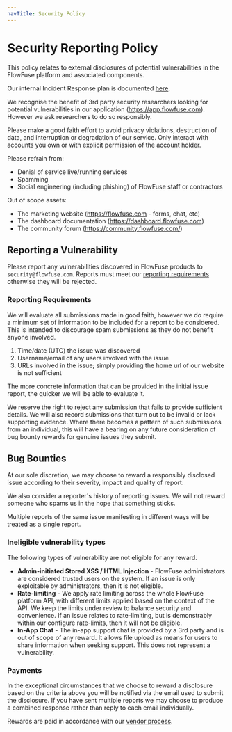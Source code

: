 ```yaml
---
navTitle: Security Policy
---
```


# Security Reporting Policy

This policy relates to external disclosures of potential vulnerabilities in the
FlowFuse platform and associated components.

Our internal Incident Response plan is documented [here](../company/security/incident-response.md).

We recognise the benefit of 3rd party security researchers looking for potential vulnerabilities in our application (https://app.flowfuse.com).
However we ask researchers to do so responsibly.

Please make a good faith effort to avoid privacy violations, destruction of data, and interruption or degradation of our service. Only interact with accounts you own or with explicit permission of the account holder.

Please refrain from:
 - Denial of service live/running services
 - Spamming
 - Social engineering (including phishing) of FlowFuse staff or contractors

Out of scope assets:
 - The marketing website (https://flowfuse.com - forms, chat, etc)
 - The dashboard documentation (https://dashboard.flowfuse.com)
 - The community forum (https://community.flowfuse.com/)

## Reporting a Vulnerability

Please report any vulnerabilities discovered in FlowFuse products to `security@flowfuse.com`.
Reports must meet our [reporting requirements](#reporting-requirements) otherwise they will be rejected.

### Reporting Requirements

We will evaluate all submissions made in good faith, however we do require a minimum set of information
to be included for a report to be considered. This is intended to discourage spam submissions as they
do not benefit anyone involved.

1. Time/date (UTC) the issue was discovered
2. Username/email of any users involved with the issue
3. URLs involved in the issue; simply providing the home url of our website is not sufficient

The more concrete information that can be provided in the initial issue report, the quicker we will
be able to evaluate it.

We reserve the right to reject any submission that fails to provide sufficient details. We will also
record submissions that turn out to be invalid or lack supporting evidence. Where there becomes a
pattern of such submissions from an individual, this will have a bearing on any future consideration
of bug bounty rewards for genuine issues they submit.

## Bug Bounties

At our sole discretion, we may choose to reward a responsibly disclosed issue according
to their severity, impact and quality of report.

We also consider a reporter's history of reporting issues. We will not reward someone who spams
us in the hope that something sticks.

Multiple reports of the same issue manifesting in different ways will be treated
as a single report.

### Ineligible vulnerability types

The following types of vulnerability are not eligible for any reward.

 - **Admin-initiated Stored XSS / HTML Injection** - FlowFuse administrators are considered trusted users on the system. If an issue is only exploitable by administrators, then it is not eligible.
 - **Rate-limiting** - We apply rate limiting across the whole FlowFuse platform API, with different limits applied based on the context of the API. We keep the limits under review to balance security and convenience. If an issue relates to rate-limiting, but is demonstrably within our configure rate-limits, then it will not be eligible.
 - **In-App Chat** - The in-app support chat is provided by a 3rd party and is out of scope of any reward. It allows file upload as means for users to share information when seeking support. This does not represent a vulnerability.

### Payments

In the exceptional circumstances that we choose to reward a disclosure based on the criteria above you will be notified via the email used to submit the disclosure. If you have sent multiple reports we may choose to produce a combined response rather than reply to each email individually.

Rewards are paid in accordance with our [vendor process](/handbook/operations/vendors/#process).
